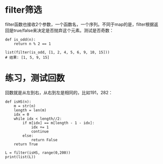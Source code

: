 # filter筛选
filter函数也接收2个参数，一个函数名，一个序列。不同于map的是，filter根据返回是true/false来决定是否抛弃这个元素。测试是否奇数：
```
def is_odd(n):
    return n % 2 == 1

list(filter(is_odd, [1, 2, 4, 5, 6, 9, 10, 15]))
# 结果: [1, 5, 9, 15]
```
# 练习，测试回数
回数就是从左到右，从右到左是相同的，比如191，282：
```
def isHS(n):
    m = str(n)
    length = len(m)
    idx = 0
    while idx < length//2:
        if m[idx] == m[length - 1 - idx]:
            idx += 1
            continue
        else:
            return False
    return True

L = filter(isHS, range(0,200))
print(list(L))
```